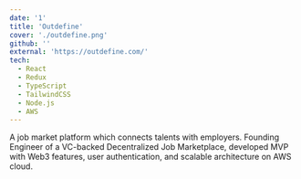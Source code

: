 ```yaml
---
date: '1'
title: 'Outdefine'
cover: './outdefine.png'
github: ''
external: 'https://outdefine.com/'
tech:
  - React
  - Redux
  - TypeScript
  - TailwindCSS
  - Node.js
  - AWS
---
```


A job market platform which connects talents with employers. Founding Engineer of a VC-backed Decentralized Job Marketplace, developed MVP with Web3 features, user authentication, and scalable architecture on AWS cloud.
